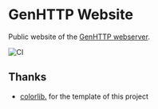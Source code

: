 # GenHTTP Website

Public website of the [GenHTTP webserver](https://github.com/Kaliumhexacyanoferrat/GenHTTP).

![CI](https://github.com/Kaliumhexacyanoferrat/GenHTTP.Website/workflows/CI/badge.svg)

## Thanks

- [colorlib.](https://colorlib.com/) for the template of this project